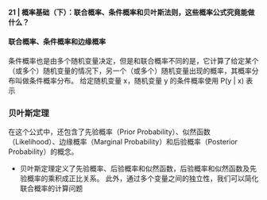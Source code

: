 #### 21 | 概率基础（下）：联合概率、条件概率和贝叶斯法则，这些概率公式究竟能做什么？

#### 联合概率、条件概率和边缘概率
条件概率也是由多个随机变量决定，但是和联合概率不同的是，它计算了给定某个（或多个）随机变量的情况下，另一个（或多个）随机变量出现的概率，其概率分布叫做条件概率分布。
给定随机变量 x，随机变量 y 的条件概率使用 P(y | x) 表示

### 贝叶斯定理
在这个公式中，还包含了先验概率（Prior Probability）、似然函数（Likelihood）、边缘概率（Marginal Probability）和后验概率（Posterior Probability）的概念。

* 贝叶斯定理定义了先验概率、后验概率和似然函数，后验概率和似然函数及先验概率的乘积成正比关系。
此外，通过多个变量之间的独立性，我们可以简化联合概率的计算问题
